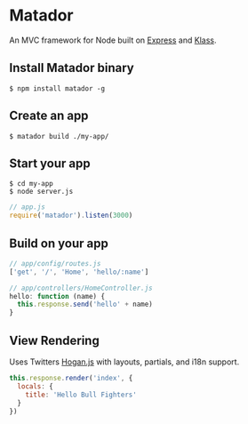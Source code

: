 # Matador
An MVC framework for Node built on [Express](http://expressjs.com) and [Klass](https://github.com/ded/klass).

## Install Matador binary
    $ npm install matador -g

## Create an app
    $ matador build ./my-app/

## Start your app
    $ cd my-app
    $ node server.js

``` js
// app.js
require('matador').listen(3000)
```

## Build on your app

``` js
// app/config/routes.js
['get', '/', 'Home', 'hello/:name']

// app/controllers/HomeController.js
hello: function (name) {
  this.response.send('hello' + name)
}
```

## View Rendering
Uses Twitters [Hogan.js](http://twitter.github.com/hogan.js/) with layouts, partials, and i18n support.

``` js
this.response.render('index', {
  locals: {
    title: 'Hello Bull Fighters'
  }
})
```